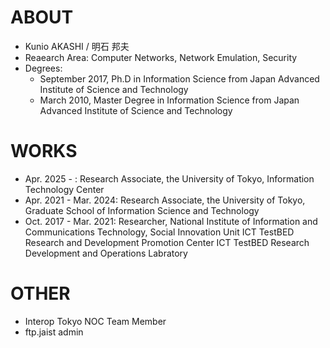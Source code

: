 # ABOUT
- Kunio AKASHI / 明石 邦夫
- Reaearch Area: Computer Networks, Network Emulation, Security
- Degrees:
  - September 2017, Ph.D in Information Science from Japan Advanced Institute of Science and Technology
  - March 2010, Master Degree in Information Science from Japan Advanced Institute of Science and Technology

# WORKS
- Apr. 2025 - : Research Associate, the University of Tokyo, Information Technology Center
- Apr. 2021 - Mar. 2024: Research Associate, the University of Tokyo, Graduate School of Information Science and Technology
- Oct. 2017 - Mar. 2021: Researcher, National Institute of Information and Communications Technology, Social Innovation Unit ICT TestBED Research and Development Promotion Center ICT TestBED Research Development and Operations Labratory

# OTHER
- Interop Tokyo NOC Team Member
- ftp.jaist admin
